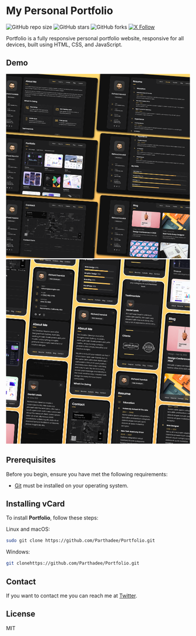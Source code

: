 # My Personal Portfolio

![GitHub repo size](https://img.shields.io/github/repo-size/Parthadee/Portfolio)
![GitHub stars](https://img.shields.io/github/stars/Parthadee/Portfolio?style=social)
![GitHub forks](https://img.shields.io/github/forks/Parthadee/Portfolio?style=social)
[![X Follow](https://img.shields.io/twitter/follow/de_parthaa_?style=social)](https://x.com/de_parthaa)



Portfolio is a fully responsive personal portfolio website, responsive for all devices, built using HTML, CSS, and JavaScript.

## Demo

![Portfolio Desktop Demo](./website-demo-image/desktop.png "Desktop Demo")
![Portfolio Mobile Demo](./website-demo-image/mobile.png "Mobile Demo")

## Prerequisites

Before you begin, ensure you have met the following requirements:

* [Git](https://git-scm.com/downloads "Download Git") must be installed on your operating system.

## Installing vCard

To install **Portfolio**, follow these steps:

Linux and macOS:

```bash
sudo git clone https://github.com/Parthadee/Portfolio.git
```

Windows:

```bash
git clonehttps://github.com/Parthadee/Portfolio.git
```

## Contact

If you want to contact me you can reach me at [Twitter](https://x.com/de_parthaa).

## License

MIT
